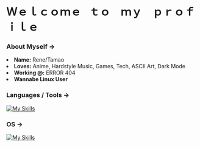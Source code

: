 # Ｗｅｌｃｏｍｅ⠀ｔｏ ⠀ｍｙ ⠀ｐｒｏｆｉｌｅ

### About Myself -> 
<li>
   <b>Name:</b> Rene/Tamao 
</li>
<li>
   <b>Loves:</b> Anime, Hardstyle Music, Games, Tech, ASCII Art, Dark Mode
</li>
<li>
   <b>Working @:</b> ERROR 404 
</li>
<li>
   <b>Wannabe Linux User</b>
</li>

### Languages / Tools ->
[![My Skills](https://skillicons.dev/icons?i=c,html,css,py,mysql,git,github,vscode,vim&perline=4)](https://skillicons.dev)

### OS ->

[![My Skills](https://skillicons.dev/icons?i=windows,linux&perline=4)](https://skillicons.dev)
